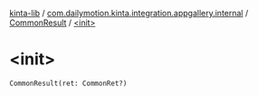 [kinta-lib](../../index.md) / [com.dailymotion.kinta.integration.appgallery.internal](../index.md) / [CommonResult](index.md) / [&lt;init&gt;](./-init-.md)

# &lt;init&gt;

`CommonResult(ret: CommonRet?)`